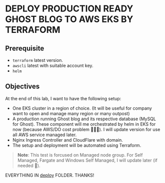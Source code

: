 # DEPLOY PRODUCTION READY GHOST BLOG TO AWS EKS BY TERRAFORM

## Prerequisite

- `terraform` latest version.
- `awscli` latest with suitable account key.
- `helm`

## Objectives

At the end of this lab, I want to have the following setup:

- One EKS cluster in a region of choice. (It will be useful for company want to open and manage many region or many outpost)
- A production running Ghost blog and its respective database (MySQL for Ghost). These component will me orchestrated by helm in EKS for now (because AWS/DO cost problem 🐨🐨🐨). I will update version for use all AWS service managed later.
- Nginx Ingress Controller and CloudFlare with domain.
- The setup and deployment will be automated using Terraform.

> **Note**: This test is forcused on Managed node group. For Self Managed, Fargate and Windows Self Managed, I will update later (if needed :lying_face:).

EVERYTHING IN [deploy](./deploy) FOLDER. THANKS!